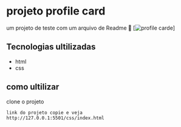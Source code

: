 # projeto profile card
um projeto de teste com um arquivo de Readme 🚀
[<img src="../src/img/Captura de tela 2024-07-27 225756.png " alt="profile carde">]
## Tecnologias ultilizadas
- html
- css
## como ultilizar 
clone o projeto
```
link do projeto copie e veja
http://127.0.0.1:5501/css/index.html
```




